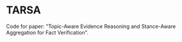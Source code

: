 # TARSA
Code for paper: "Topic-Aware Evidence Reasoning and Stance-Aware Aggregation for Fact Verification".
